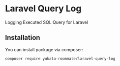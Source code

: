 # Laravel Query Log

Logging Executed SQL Query for Laravel

## Installation

You can install package via composer:

```
composer require yukata-roommate/laravel-query-log
```
